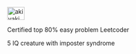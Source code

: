 
<a href="https://www.leetcode.com/akiyaki" target="blank"><img align="center" src="https://raw.githubusercontent.com/rahuldkjain/github-profile-readme-generator/master/src/images/icons/Social/leet-code.svg" alt="akiyaki" height="30" width="40" /></a>
<p>Certified top 80% easy problem Leetcoder</p>

<p>5 IQ creature with imposter syndrome</p>
